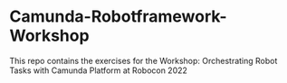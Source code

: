# Camunda-Robotframework-Workshop
This repo contains the exercises for the Workshop: Orchestrating Robot Tasks with Camunda Platform at Robocon 2022
